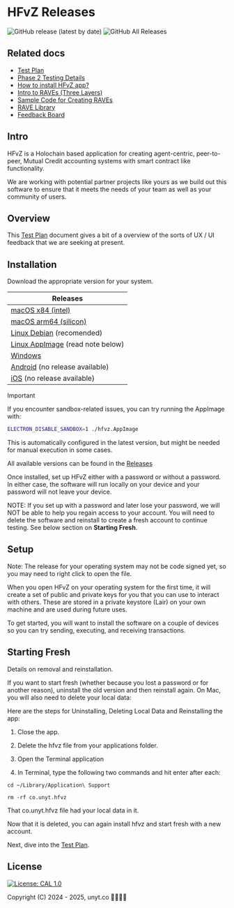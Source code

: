 # HFvZ Releases
![GitHub release (latest by date)](https://img.shields.io/github/v/release/unytco/hfvz-releases?style=for-the-badge)
![GitHub All Releases](https://img.shields.io/github/downloads/unytco/hfvz-releases/total?style=for-the-badge)


## Related docs
- [Test Plan](./testing_docs/1_0_testing_plan.md)
- [Phase 2 Testing Details](./testing_docs/2_0_phase_2_testing_details.md)
- [How to install HFvZ app?](./README.md#installation)
- [Intro to RAVEs (Three Layers)](./testing_docs/1_2_three_layers_of_raves.md)
- [Sample Code for Creating RAVEs](./testing_docs/rave_templates)
- [RAVE Library](https://github.com/unytco/rave_library)
- [Feedback Board](https://github.com/orgs/unytco/projects/5/views/1)

## Intro
HFvZ is a Holochain based application for creating agent-centric, peer-to-peer, Mutual Credit accounting systems with smart contract like functionality.

We are working with potential partner projects like yours as we build out this software to ensure that it meets the needs of your team as well as your community of users.

## Overview
This [Test Plan](./testing_docs/1_0_testing_plan.md) document gives a bit of a overview of the sorts of UX / UI feedback that we are seeking at present.

## Installation

Download the appropriate version for your system.



| Releases    | 
| --------    | 
|    [macOS x84 (intel)](https://github.com/unytco/hfvz-releases/releases/download/v0.8.0/co.unyt.hfvz-0.8.0-x64.dmg)  |
|    [macOS arm64 (silicon)](https://github.com/unytco/hfvz-releases/releases/download/v0.8.0/co.unyt.hfvz-0.8.0-arm64.dmg)    |
|    [Linux Debian](https://github.com/unytco/hfvz-releases/releases/download/v0.8.0/co.unyt.hfvz_0.8.0_amd64.deb)  (recomended)  | 
|    [Linux AppImage](https://github.com/unytco/hfvz-releases/releases/download/v0.8.0/co.unyt.hfvz-0.8.0.AppImage)   (read note below) | 
|    [Windows](https://github.com/unytco/hfvz-releases/releases/download/v0.8.0/co.unyt.hfvz-0.8.0-setup.exe)    | 
|    [Android]() (no release available)    |
|    [iOS]() (no release available)    |


> [!IMPORTANT]
> If you encounter sandbox-related issues, you can try running the AppImage with:
> ```bash
> ELECTRON_DISABLE_SANDBOX=1 ./hfvz.AppImage
> ```
> This is automatically configured in the latest version, but might be needed for manual execution in some cases.


All available versions can be found in the [Releases](
https://github.com/unytco/hfvz-releases/releases)

Once installed, set up HFvZ either with a password or without a password. In either case, the software will run locally on your device and your password will not leave your device. 

NOTE: If you set up with a password and later lose your password, we will NOT be able to help you regain access to your account. You will need to delete the software and reinstall to create a fresh account to continue testing. See below section on **Starting Fresh**.

## Setup
Note: The release for your operating system may not be code signed yet, so you may need to right click to open the file.

When you open HFvZ on your operating system for the first time, it will create a set of public and private keys for you that you can use to interact with others. These are stored in a private keystore (Lair) on your own machine and are used during future uses. 

To get started, you will want to install the software on a couple of devices so you can try sending, executing, and receiving transactions. 

## Starting Fresh
Details on removal and reinstallation.

If you want to start fresh (whether because you lost a password or for another reason), uninstall the old version and then reinstall again. On Mac, you will also need to delete your local data:

Here are the steps for Uninstalling, Deleting Local Data and Reinstalling the app:

1. Close the app. 

2. Delete the hfvz file from your applications folder. 

3. Open the Terminal application
4. In Terminal, type the following two commands and hit enter after each:

```
cd ~/Library/Application\ Support
```

```
rm -rf co.unyt.hfvz
```

That co.unyt.hfvz file had your local data in it. 

Now that it is deleted, you can again install hfvz and start fresh with a new account.

Next, dive into the [Test Plan](./testing_docs/1_0_testing_plan.md).


## License

[![License: CAL 1.0](https://img.shields.io/badge/License-CAL%201.0-blue.svg)](https://github.com/holochain/cryptographic-autonomy-license)

Copyright (C) 2024 - 2025, unyt.co

